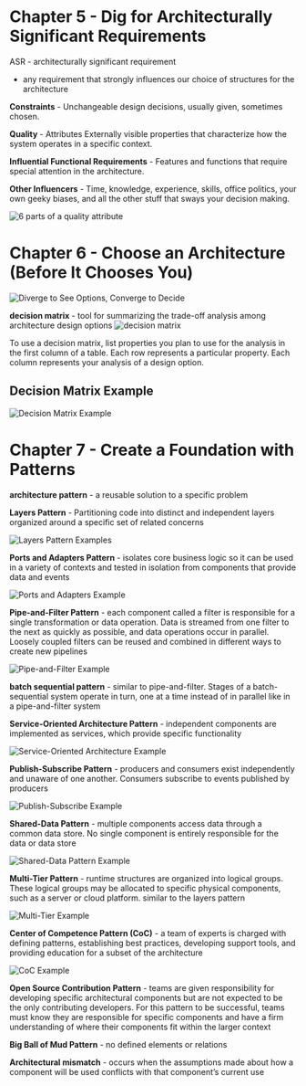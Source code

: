 # Chapter 5 - Dig for Architecturally Significant Requirements

ASR - architecturally significant requirement
- any requirement that strongly influences our choice of structures for the architecture


**Constraints** - Unchangeable design decisions, usually given, sometimes chosen.

**Quality** - Attributes Externally visible properties that characterize how the system operates in a specific context.

**Influential Functional Requirements** - Features and functions that require special attention in the architecture.

**Other Influencers** - Time, knowledge, experience, skills, office politics, your own geeky biases, and all the other stuff that sways your decision making.

![6 parts of a quality attribute](<images/6 parts of a quality attribute.png>)


# Chapter 6 - Choose an Architecture (Before It Chooses You)

![Diverge to See Options, Converge to Decide](<images/Diverge to See Options, Converge to Decide.png>)

**decision matrix** - tool for summarizing the trade-off analysis among architecture design options
![decision matrix](<images/decision matrix.png>)

To use a decision matrix, list properties you plan to use for the analysis in the first column of a table. Each row represents a particular property. Each column represents your analysis of a design option.

## Decision Matrix Example
![Decision Matrix Example](<images/Decision Matrix Example.png>)



# Chapter 7 - Create a Foundation with Patterns

**architecture pattern** - a reusable solution to a specific problem

**Layers Pattern** - Partitioning code into distinct and independent layers organized around a specific set of related concerns

![Layers Pattern Examples](<images/Layers Pattern Examples.png>)


**Ports and Adapters Pattern** - isolates core business logic so it can be used in a variety of contexts and tested in isolation from components that provide data and events

![Ports and Adapters Example](<images/Ports and Adapters Example.png>)

**Pipe-and-Filter Pattern** - each component called a filter is responsible for a single transformation or data operation. Data is streamed from one filter to the next as quickly as possible, and data operations occur in parallel. Loosely coupled filters can be reused and combined in different ways to create new pipelines

![Pipe-and-Filter Example](<images/Pipe-and-Filter Example.png>)

**batch sequential pattern** - similar to pipe-and-filter. Stages of a batch-sequential system operate in turn, one at a time instead of in parallel like in a pipe-and-filter system


**Service-Oriented Architecture Pattern** - independent components are implemented as services, which provide specific functionality


![Service-Oriented Architecture Example](<images/Service-Oriented Architecture Example.png>)


**Publish-Subscribe Pattern** - producers and consumers exist independently and unaware of one another. Consumers subscribe to events published by producers

![Publish-Subscribe Example](<images/Publish-Subscribe Example.png>)


**Shared-Data Pattern** - multiple components access data through a common data store. No single component is entirely responsible for the data or data store

![Shared-Data Pattern Example](<images/Shared-Data Pattern Example.png>)

**Multi-Tier Pattern** - runtime structures are organized into logical groups. These logical groups may be allocated to specific physical components, such as a server or cloud platform. similar to the layers pattern

![Multi-Tier Example](<images/Multi-Tier Example.png>)

**Center of Competence Pattern (CoC)** - a team of experts is charged with defining patterns, establishing best practices, developing support tools, and providing education for a subset of the architecture

![CoC Example](<images/CoC Example.png>)


**Open Source Contribution Pattern** - teams are given responsibility for developing specific architectural components but are not expected to be the only contributing developers. For this pattern to be successful, teams must know they are responsible for specific components and have a firm understanding of where their components fit within the larger context

**Big Ball of Mud Pattern** - no defined elements or relations











**Architectural mismatch** - occurs when the assumptions made about how a component will be used conflicts with that component’s current use